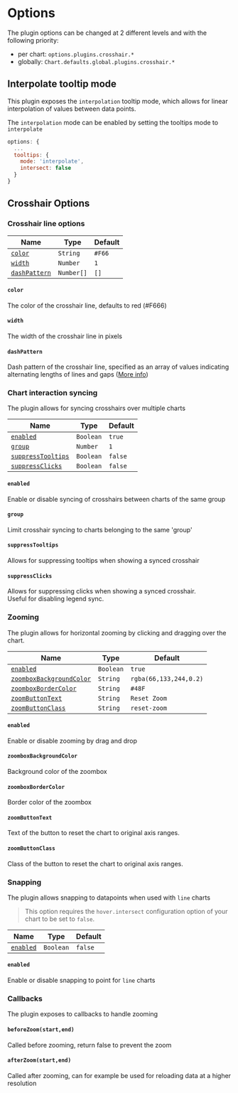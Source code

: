 # Options

The plugin options can be changed at 2 different levels and with the following priority:

- per chart: `options.plugins.crosshair.*`
- globally: `Chart.defaults.global.plugins.crosshair.*`

## Interpolate tooltip mode

This plugin exposes the `interpolation` tooltip mode, which allows for
linear interpolation of values between data points.

The `interpolation` mode can be enabled by setting the tooltips mode to
`interpolate`

```js
options: {
  ...
  tooltips: {
    mode: 'interpolate',
    intersect: false
  }
}
```

## Crosshair Options

### Crosshair line options

| Name | Type | Default
| ---- | ---- | ----
| [`color`](#color) | `String` | `#F66`
| [`width`](#width) | `Number` | `1`
| [`dashPattern`](#dash) | `Number[]` | `[]`


#### `color`
The color of the crosshair line, defaults to red (#F666)
#### `width`
The width of the crosshair line in pixels
#### `dashPattern`
Dash pattern of the crosshair line, specified as an array of values indicating alternating lengths of lines and gaps ([More info](https://developer.mozilla.org/en-US/docs/Web/API/CanvasRenderingContext2D/setLineDash))

### Chart interaction syncing
The plugin allows for syncing crosshairs over multiple charts

| Name | Type | Default
| ---- | ---- | ----
| [`enabled`](#enabled) | `Boolean` | `true`
| [`group`](#group) | `Number` | `1`
| [`suppressTooltips`](#suppressTooltips) | `Boolean` | `false`
| [`suppressClicks`](#suppressClicks) | `Boolean` | `false`


#### `enabled`
Enable or disable syncing of crosshairs between charts of the same group
#### `group`
Limit crosshair syncing to charts belonging to the same 'group'
#### `suppressTooltips`
Allows for suppressing tooltips when showing a synced crosshair
#### `suppressClicks`
Allows for suppressing clicks when showing a synced crosshair.  
Useful for disabling legend sync.

### Zooming
The plugin allows for horizontal zooming by clicking and dragging over
the chart.

| Name | Type | Default
| ---- | ---- | ----
| [`enabled`](#enabled) | `Boolean` | `true`
| [`zoomboxBackgroundColor`](#zoomboxBackgroundColor) | `String` | `rgba(66,133,244,0.2)`
| [`zoomboxBorderColor`](#zoomboxBorderColor) | `String` | `#48F`
| [`zoomButtonText`](#zoomButtonText) | `String` | `Reset Zoom`
| [`zoomButtonClass`](#zoomButtonClass) | `String` | `reset-zoom`

#### `enabled`
Enable or disable zooming by drag and drop

#### `zoomboxBackgroundColor`
Background color of the zoombox

#### `zoomboxBorderColor`
Border color of the zoombox

#### `zoomButtonText`
Text of the button to reset the chart to original axis ranges.

#### `zoomButtonClass`
Class of the button to reset the chart to original axis ranges.

### Snapping
The plugin allows snapping to datapoints when used with `line` charts
> This option requires the `hover.intersect` configuration option of your chart to be set to `false`.

| Name | Type | Default
| ---- | ---- | ----
| [`enabled`](#enabled) | `Boolean` | `false`

#### `enabled`
Enable or disable snapping to point for `line` charts

### Callbacks

The plugin exposes to callbacks to handle zooming

#### `beforeZoom(start,end)`
Called before zooming, return false to prevent the zoom
#### `afterZoom(start,end)`
Called after zooming, can for example be used for reloading data at a higher
resolution
